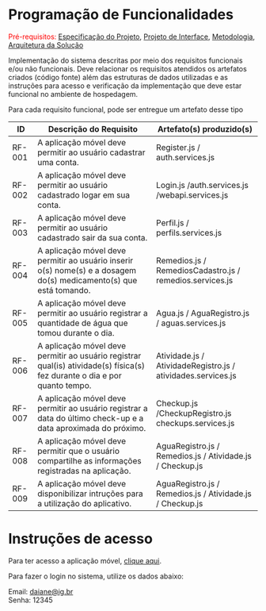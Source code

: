 # Programação de Funcionalidades

<span style="color:red">Pré-requisitos: <a href="https://github.com/ICEI-PUC-Minas-PMV-ADS/pmv-ads-2023-1-e3-proj-mov-t4-melhor-idade/blob/main/docs/02-Especifica%C3%A7%C3%A3o%20do%20Projeto.md"> Especificação do Projeto</a></span>, <a href="https://github.com/ICEI-PUC-Minas-PMV-ADS/pmv-ads-2023-1-e3-proj-mov-t4-melhor-idade/blob/main/docs/04-Projeto%20de%20Interface.md"> Projeto de Interface</a>, <a href="https://github.com/ICEI-PUC-Minas-PMV-ADS/pmv-ads-2023-1-e3-proj-mov-t4-melhor-idade/blob/main/docs/03-Metodologia.md"> Metodologia</a>, <a href="https://github.com/ICEI-PUC-Minas-PMV-ADS/pmv-ads-2023-1-e3-proj-mov-t4-melhor-idade/blob/main/docs/05-Arquitetura%20da%20Solu%C3%A7%C3%A3o.md"> Arquitetura da Solução</a>

Implementação do sistema descritas por meio dos requisitos funcionais e/ou não funcionais. Deve relacionar os requisitos atendidos os artefatos criados (código fonte) além das estruturas de dados utilizadas e as instruções para acesso e verificação da implementação que deve estar funcional no ambiente de hospedagem.

Para cada requisito funcional, pode ser entregue um artefato desse tipo

|ID    | Descrição do Requisito  | Artefato(s) produzido(s) |
|------|-----------------------------------------|----|
|RF-001| A aplicação móvel deve permitir ao usuário cadastrar uma conta. | Register.js / auth.services.js  | 
|RF-002| A aplicação móvel deve permitir ao usuário cadastrado logar em sua conta. | Login.js /auth.services.js /webapi.services.js  | 
|RF-003| A aplicação móvel deve permitir ao usuário cadastrado sair da sua conta.  |Perfil.js / perfils.services.js  |
|RF-004| A aplicação móvel deve permitir ao usuário inserir o(s) nome(s) e a dosagem do(s) medicamento(s) que está tomando.   | Remedios.js / RemediosCadastro.js / remedios.services.js |
|RF-005| A aplicação móvel deve permitir ao usuário registrar a quantidade de água que tomou durante o dia. | Agua.js / AguaRegistro.js / aguas.services.js |
|RF-006| A aplicação móvel deve permitir ao usuário registrar qual(is) atividade(s) física(s) fez durante o dia e por quanto tempo.|Atividade.js / AtividadeRegistro.js / atividades.services.js   |
|RF-007| A aplicação móvel deve permitir ao usuário registrar a data do último check-up e a data aproximada do próximo. |   Checkup.js /CheckupRegistro.js  checkups.services.js |
|RF-008| A aplicação móvel deve permitir que o usuário compartilhe as informações registradas na aplicação.   | AguaRegistro.js / Remedios.js / Atividade.js / Checkup.js |
|RF-009| A aplicação móvel deve disponibilizar intruções para a utilização do aplicativo.  |  AguaRegistro.js / Remedios.js /  Atividade.js /   Checkup.js |

# Instruções de acesso

Para ter acesso a aplicação móvel, <a href="https://snack.expo.dev/@procopiodaiane/atual">clique aqui</a>.

Para fazer o login no sistema, utilize os dados abaixo:

Email: daiane@ig.br
<br>
Senha: 12345
